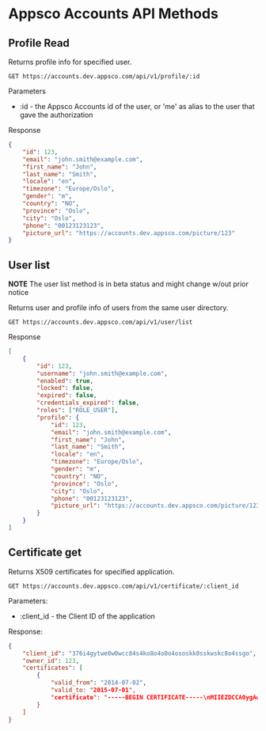 Appsco Accounts API Methods
===========================


Profile Read
------------

Returns profile info for specified user.

    GET https://accounts.dev.appsco.com/api/v1/profile/:id

Parameters
 * :id - the Appsco Accounts id of the user, or 'me' as alias to the user that gave the authorization

Response

``` json
{
    "id": 123,
    "email": "john.smith@example.com",
    "first_name": "John",
    "last_name": "Smith",
    "locale": "en",
    "timezone": "Europe/Oslo",
    "gender": "m",
    "country": "NO",
    "province": "Oslo",
    "city": "Oslo",
    "phone": "00123123123",
    "picture_url": "https://accounts.dev.appsco.com/picture/123"
}
```


User list
---------

**NOTE** The user list method is in beta status and might change w/out prior notice

Returns user and profile info of users from the same user directory.

    GET https://accounts.dev.appsco.com/api/v1/user/list

Response

``` json
[
    {
        "id": 123,
        "username": "john.smith@example.com",
        "enabled": true,
        "locked": false,
        "expired": false,
        "credentials_expired": false,
        "roles": ["ROLE_USER"],
        "profile": {
            "id": 123,
            "email": "john.smith@example.com",
            "first_name": "John",
            "last_name": "Smith",
            "locale": "en",
            "timezone": "Europe/Oslo",
            "gender": "m",
            "country": "NO",
            "province": "Oslo",
            "city": "Oslo",
            "phone": "00123123123",
            "picture_url": "https://accounts.dev.appsco.com/picture/123"
        }
    }
]
```

Certificate get
---------------

Returns X509 certificates for specified application.

    GET https://accounts.dev.appsco.com/api/v1/certificate/:client_id

Parameters:

 * :client_id - the Client ID of the application

Response:

``` json
{
    "client_id": "376i4gytwe0w0wcc84s4ko8o4o0o4ososkk0sskwskc8o4ssgo",
    "owner_id": 123,
    "certificates": [
        {
            "valid_from": "2014-07-02",
            "valid_to: "2015-07-01",
            "certificate": "-----BEGIN CERTIFICATE-----\nMIIEZDCCA0ygAwIBAgIBADANB..."
        }
    ]
}
```


